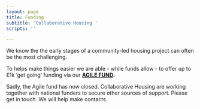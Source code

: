 ```yaml
---
layout: page
title: Funding
subtitle: 'Collaborative Housing '
scripts: ''

---
```

We know the the early stages of a community-led housing project can often be the most challenging.

To helps make things easier we are able - while funds allow - to offer up to £1k ‘get going’ funding via our [**AGILE FUND**](/uploads/agile-fund-flyer-digital.pdf "agile-fund-flyer-digital.pdf")**.**

Sadly, the Agile fund has now closed. Collaborative Housing are working  together with national funders to secure other sources of support. Please get in touch. We will help make contacts.